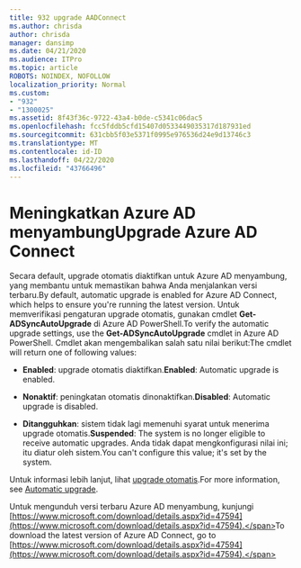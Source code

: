```yaml
---
title: 932 upgrade AADConnect
ms.author: chrisda
author: chrisda
manager: dansimp
ms.date: 04/21/2020
ms.audience: ITPro
ms.topic: article
ROBOTS: NOINDEX, NOFOLLOW
localization_priority: Normal
ms.custom:
- "932"
- "1300025"
ms.assetid: 8f43f36c-9722-43a4-b0de-c5341c06dac5
ms.openlocfilehash: fcc5fddb5cfd15407d0533449035317d187931ed
ms.sourcegitcommit: 631cbb5f03e5371f0995e976536d24e9d13746c3
ms.translationtype: MT
ms.contentlocale: id-ID
ms.lasthandoff: 04/22/2020
ms.locfileid: "43766496"
---
```

# <a name="upgrade-azure-ad-connect"></a><span data-ttu-id="de9a2-102">Meningkatkan Azure AD menyambung</span><span class="sxs-lookup"><span data-stu-id="de9a2-102">Upgrade Azure AD Connect</span></span>

<span data-ttu-id="de9a2-103">Secara default, upgrade otomatis diaktifkan untuk Azure AD menyambung, yang membantu untuk memastikan bahwa Anda menjalankan versi terbaru.</span><span class="sxs-lookup"><span data-stu-id="de9a2-103">By default, automatic upgrade is enabled for Azure AD Connect, which helps to ensure you're running the latest version.</span></span> <span data-ttu-id="de9a2-104">Untuk memverifikasi pengaturan upgrade otomatis, gunakan cmdlet **Get-ADSyncAutoUpgrade** di Azure AD PowerShell.</span><span class="sxs-lookup"><span data-stu-id="de9a2-104">To verify the automatic upgrade settings, use the **Get-ADSyncAutoUpgrade** cmdlet in Azure AD PowerShell.</span></span> <span data-ttu-id="de9a2-105">Cmdlet akan mengembalikan salah satu nilai berikut:</span><span class="sxs-lookup"><span data-stu-id="de9a2-105">The cmdlet will return one of following values:</span></span>

- <span data-ttu-id="de9a2-106">**Enabled**: upgrade otomatis diaktifkan.</span><span class="sxs-lookup"><span data-stu-id="de9a2-106">**Enabled**: Automatic upgrade is enabled.</span></span>

- <span data-ttu-id="de9a2-107">**Nonaktif**: peningkatan otomatis dinonaktifkan.</span><span class="sxs-lookup"><span data-stu-id="de9a2-107">**Disabled**: Automatic upgrade is disabled.</span></span>

- <span data-ttu-id="de9a2-108">**Ditangguhkan**: sistem tidak lagi memenuhi syarat untuk menerima upgrade otomatis.</span><span class="sxs-lookup"><span data-stu-id="de9a2-108">**Suspended**: The system is no longer eligible to receive automatic upgrades.</span></span> <span data-ttu-id="de9a2-109">Anda tidak dapat mengkonfigurasi nilai ini; itu diatur oleh sistem.</span><span class="sxs-lookup"><span data-stu-id="de9a2-109">You can't configure this value; it's set by the system.</span></span>

<span data-ttu-id="de9a2-110">Untuk informasi lebih lanjut, lihat [upgrade otomatis](https://docs.microsoft.com/azure/active-directory/connect/active-directory-aadconnect-feature-automatic-upgrade).</span><span class="sxs-lookup"><span data-stu-id="de9a2-110">For more information, see [Automatic upgrade](https://docs.microsoft.com/azure/active-directory/connect/active-directory-aadconnect-feature-automatic-upgrade).</span></span>

<span data-ttu-id="de9a2-111">Untuk mengunduh versi terbaru Azure AD menyambung, kunjungi [https://www.microsoft.com/download/details.aspx?id=47594](https://www.microsoft.com/download/details.aspx?id=47594).</span><span class="sxs-lookup"><span data-stu-id="de9a2-111">To download the latest version of Azure AD Connect, go to [https://www.microsoft.com/download/details.aspx?id=47594](https://www.microsoft.com/download/details.aspx?id=47594).</span></span>
